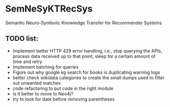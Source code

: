 # SemNeSyKTRecSys
Semantic Neuro-Symbolic Knowledge Transfer for Recommender Systems

## TODO list:
- Implement better HTTP 429 error handling, i.e., stop querying the APIs, process data received up to that point, sleep for a certain amount of time and retry
- Implement batching for queries
- Figure out why google kg search for books is duplicating warning logs
- better check wikidata categories to create the small dumps used to filter out unwanted matches
- code refactoring to put code in the right module
- is it better to move to Neo4j?
- try to look for date before removing parentheses